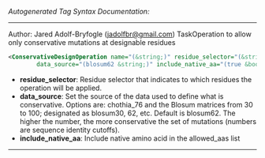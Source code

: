 <!-- THIS IS AN AUTOGENERATED FILE: Don't edit it directly, instead change the schema definition in the code itself. -->

_Autogenerated Tag Syntax Documentation:_

---
Author: Jared Adolf-Bryfogle (jadolfbr@gmail.com)
TaskOperation to allow only conservative mutations at designable residues

```xml
<ConservativeDesignOperation name="(&string;)" residue_selector="(&string;)"
        data_source="(blosum62 &string;)" include_native_aa="(true &bool;)" />
```

-   **residue_selector**: Residue selector that indicates to which residues the operation will be applied.
-   **data_source**: Set the source of the data used to define what is conservative. Options are: chothia_76 and the Blosum matrices from 30 to 100; designated as blosum30, 62, etc. Default is blosum62.  The higher the number, the more conservative the set of mutations (numbers are sequence identity cutoffs).
-   **include_native_aa**: Include native amino acid in the allowed_aas list

---
